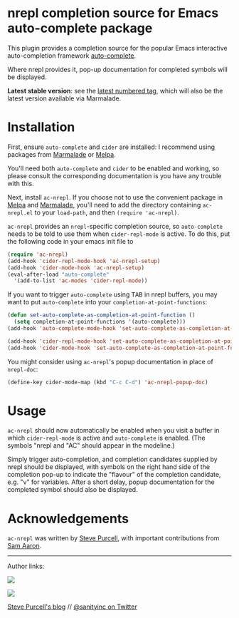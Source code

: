 nrepl completion source for Emacs auto-complete package
=======================================================

This plugin provides a completion source for the popular Emacs
interactive auto-completion framework
[auto-complete](http://cx4a.org/software/auto-complete/).

Where nrepl provides it, pop-up documentation for completed symbols
will be displayed.

**Latest stable version**: see the [latest numbered tag](https://github.com/clojure-emacs/ac-nrepl/tags), which
will also be the latest version available via Marmalade.

Installation
=============

First, ensure `auto-complete` and `cider` are installed: I recommend
using packages from [Marmalade][marmalade] or [Melpa][melpa].

You'll need both `auto-complete` and `cider` to be enabled and
working, so please consult the corresponding documentation is you have
any trouble with this.

Next, install `ac-nrepl`. If you choose not to use the convenient
package in [Melpa][melpa] and [Marmalade][marmalade], you'll need to
add the directory containing `ac-nrepl.el` to your `load-path`, and
then `(require 'ac-nrepl)`.

`ac-nrepl` provides an `nrepl`-specific completion source,
so `auto-complete` needs to be told to use them when `cider-repl-mode` is
active. To do this, put the following code in your emacs init file to

```el
(require 'ac-nrepl)
(add-hook 'cider-repl-mode-hook 'ac-nrepl-setup)
(add-hook 'cider-mode-hook 'ac-nrepl-setup)
(eval-after-load "auto-complete"
  '(add-to-list 'ac-modes 'cider-repl-mode))
```

If you want to trigger `auto-complete` using <kbd>TAB</kbd> in nrepl buffers, you may
want to put `auto-complete` into your `completion-at-point-functions`:

```el
(defun set-auto-complete-as-completion-at-point-function ()
  (setq completion-at-point-functions '(auto-complete)))
(add-hook 'auto-complete-mode-hook 'set-auto-complete-as-completion-at-point-function)

(add-hook 'cider-repl-mode-hook 'set-auto-complete-as-completion-at-point-function)
(add-hook 'cider-mode-hook 'set-auto-complete-as-completion-at-point-function)
```

You might consider using `ac-nrepl`'s popup documentation in place of `nrepl-doc`:

```el
(define-key cider-mode-map (kbd "C-c C-d") 'ac-nrepl-popup-doc)
```

Usage
=====

`ac-nrepl` should now automatically be enabled when you visit a buffer
in which `cider-repl-mode` is active and `auto-complete` is enabled. (The
symbols "nrepl and "AC" should appear in the modeline.)

Simply trigger auto-completion, and completion candidates supplied by
nrepl should be displayed, with symbols on the right hand side of the
completion pop-up to indicate the "flavour" of the completion
candidate, e.g. "v" for variables. After a short delay, popup
documentation for the completed symbol should also be displayed.



[marmalade]: http://marmalade-repo.org
[melpa]: http://melpa.milkbox.net

Acknowledgements
================

`ac-nrepl` was written by [Steve Purcell](https://github.com/purcell), with important contributions from [Sam Aaron](https://github.com/samaaron).

<hr>

Author links:

[![](http://api.coderwall.com/purcell/endorsecount.png)](http://coderwall.com/purcell)

[![](http://www.linkedin.com/img/webpromo/btn_liprofile_blue_80x15.png)](http://uk.linkedin.com/in/stevepurcell)

[Steve Purcell's blog](http://www.sanityinc.com/) // [@sanityinc on Twitter](https://twitter.com/sanityinc)
